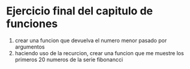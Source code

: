 # Ejercicio  final del capitulo de funciones
1. crear una funcion que devuelva el numero menor pasado por argumentos
2. haciendo uso de la recurcion, crear una funcion que me muestre los primeros 20 numeros de la serie fibonancci